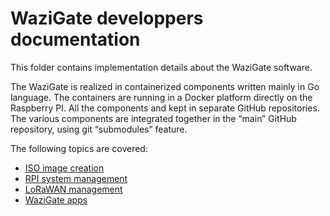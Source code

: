 WaziGate developpers documentation
=================================

This folder contains implementation details about the WaziGate software.

The WaziGate is realized in containerized components written mainly in Go language.
The containers are running in a Docker platform directly on the Raspberry PI.
All the components and kept in separate GitHub repositories.
The various components are integrated together in the “main” GitHub repository, using git “submodules” feature.

The following topics are covered:
- [ISO image creation](GenerateISO.md)
- [RPI system management](System.md)
- [LoRaWAN management](LoRaWAN.md)
- [WaziGate apps](Apps.md)
